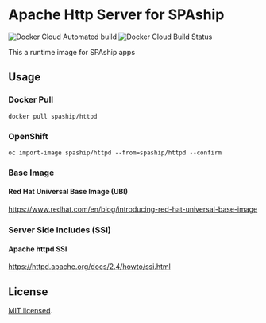 # Apache Http Server for SPAship
![Docker Cloud Automated build](https://img.shields.io/docker/cloud/automated/spaship/httpd)
![Docker Cloud Build Status](https://img.shields.io/docker/cloud/build/spaship/httpd)

This a runtime image for SPAship apps

## Usage

### Docker Pull

```
docker pull spaship/httpd
```

### OpenShift 
```
oc import-image spaship/httpd --from=spaship/httpd --confirm
```

### Base Image

#### Red Hat Universal Base Image (UBI)

https://www.redhat.com/en/blog/introducing-red-hat-universal-base-image

### Server Side Includes (SSI)

#### Apache httpd SSI
https://httpd.apache.org/docs/2.4/howto/ssi.html


## License

[MIT licensed](./LICENSE).
